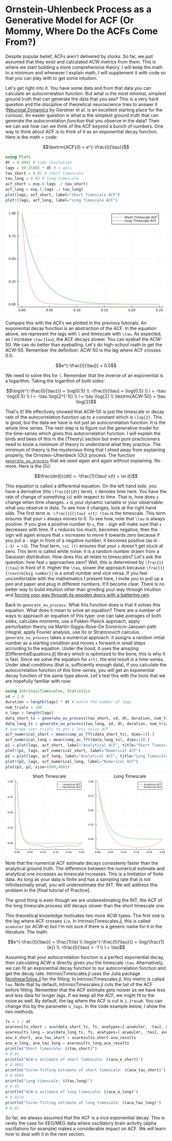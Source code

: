 # Ornstein-Uhlenbeck Process as a Generative Model for ACF (Or Mommy, Where Do the ACFs Come From?)

Despite popular belief, ACFs aren't delivered by storks. So far, we just assumed that they exist and calculated ACW metrics from them. This is where we start building a more comprehensive theory. I will keep the math to a minimum and whenever I explain math, I will supplement it with code so that you can play with to get some intuition. 

Let's get right into it. You have some data and from that data you can calculate an autocorrelation function. But what is the most minimal, simplest ground truth that can generate the data that you see? This is a very hard question and the discipline of theoretical neuroscience tries to answer it ([Neuronal Dynamics](https://neuronaldynamics.epfl.ch/) by Gerstner et al. is an excellent starting place for the curious). An easier question is what is the simplest ground truth that can generate the _autocorrelation function_ that you observe in the data? Then we can ask how can we think of the ACF beyond a bunch of numbers. One way to think about ACF is to think of it as an exponential decay function. Here is the math + code:

```math
\textrm{ACF}(l) = e^{-\frac{l}{\tau}}
```

```julia
using Plots
dt = 0.0001 # time resolution
lags = (0:2500) * dt # x axis
tau_short = 0.01 # short timescale
tau_long = 0.03 # long timescale
acf_short = exp.(-lags ./ tau_short)
acf_long = exp.(-lags ./ tau_long)
plot(lags, acf_short, label="Short Timescale ACF")
plot!(lags, acf_long, label="Long Timescale ACF")
```

![](assets/practice_3_1.svg)

Compare this with the ACFs we plotted in the previous tutorials. An exponential decay function is an abstraction of the ACF. In the equation above, we represent the lags with ``l`` and timescale with ``\tau``. As expected, as I increase ``\tau`` (`tau`), the ACF decays slower. You can eyeball the ACW-50. We can do better than eyeballing. Let's do high-school math to get the ACW-50. Remember the definition: ACW-50 is the lag where ACF crosses 0.5:

```math
e^{-\frac{l}{\tau}} = 0.5
```

We need to solve this for ``l``. Remember that the inverse of an exponential is a logarithm. Taking the logarithm of both sides:

```math
\log{e^{-\frac{l}{\tau}}} = \log{0.5} \\
-\frac{l}{\tau} = \log{0.5} \\ 
l = -\tau \log{0.5} \\
l = -\tau \log{2^{-1}} \\
l = \tau \log{2} \\
\textrm{ACW-50} = \tau \log{2}
```

That's it! We effectively showed that ACW-50 is just the timescale or decay rate of the autocorrelation function up to a constant which is ``\log{2}``. This is good, but the data we have is not just an autocorrelation function. It is the whole time series. The next step is to figure out the generative model for the time-series which gives this autocorrelation function. I will explain the birds and bees of this in the [Theory] section but even pure practicioners need to know a minimum of theory to understand what they practice. The minimum of theory is the mysterious thing that I shied away from explaining properly, the Ornstein-Uhlenbeck (OU) process. The function [`generate_ou_process`](@ref) that we used again and again without explaining. No more. Here is the OU:

```math
\frac{dx(t)}{dt} = -\frac{1}{\tau} x(t) + \xi (t)
```

This equation is called a differential equation. On the left hand side, you have a derivative (the ``\frac{d}{dt}`` term). ``t`` denotes time here. You have the rate of change of something (``x``) with respect to time. That is, how does ``x`` change when time changes. ``x`` is your dynamic variable or your observable: what you observe in data. To see how it changes, look at the right hand side. The first term is ``-\frac{1}{\tau} x(t)``. ``\tau`` is the timescale. This term ensures that your ``x`` always moves to 0. To see how, note that ``\tau`` is always positive. If you give a positive number to ``x``, the ``-`` sign will make sure that ``x`` decreases with time. If ``x`` reduces too much, becomes negative, then the ``-`` sign will again ensure that ``x`` increases to move it towards zero because if you put a ``-`` sign in front of a negative number, it becomes positive (as in ``-(-3) = +3``). The final term, ``\xi (t)`` ensures that your ``x`` doesn't get stuck at zero. This term is called white noise: it is a random number drawn from a Gaussian distribution. How does this all relate to timescales? Let's ask the question: how fast ``x`` approaches zero? Well, this is determined by ``\frac{1}{\tau}`` in front of it. Higher the ``\tau``, slower the approach because ``\frac{1}{\textrm{big number}}`` is a small number and vice versa. If you feel uncomfortable with the mathematics I present here, I invite you to pull up a pen and paper and plug in different numbers. It'll become clear. There is no better way to build intuition other than grinding your way through intuition and [forcing your way through its wooden doors with a battering ram](https://www.youtube.com/watch?v=PLxXC-V8wLs). 

Back to `generate_ou_process`. What this function does is that it solves this equation. What does it mean to solve an equation? There are a number of ways to approach an equation of this type: one can take averages of both sides, calculate moments, use a Fokker-Planck approach, apply perturbation theory via Martin-Siggia-Rose-De Dominicis-Janssen path integral, apply Fourier analysis, use Ito or Stratonovich calculus. `generate_ou_process` takes a numerical approach: it assigns a random initial number as a starting condition and moves ``x`` forward in small steps according to the equation. Under the hood, it uses the amazing [DifferentialEquations.jl] library which is optimized to the bone, this is why it is fast. Since we solve the equation for ``x(t)``, the end result is a time-series. Under ideal conditions (that is, sufficiently enough data), if you calculate the autocorrelation function of this time-series, you will get an exponential decay function of the same type above. Let's test this with the tools that we are hopefully familiar with now:

```julia
using IntrinsicTimescales, Statistics
sd = 1.0
duration = length(lags) * dt # match the number of lags
num_trials = 100
n_lags = length(lags)
data_short_ts = generate_ou_process(tau_short, sd, dt, duration, num_trials)
data_long_ts = generate_ou_process(tau_long, sd, dt, duration, num_trials)
# average over trials to get a less noisy ACF
acf_numerical_short = mean(comp_ac_fft(data_short_ts), dims=1)[:]
acf_numerical_long = mean(comp_ac_fft(data_long_ts), dims=1)[:]
p1 = plot(lags, acf_short, label="Analytical ACF", title="Short Timescale")
plot!(p1, lags, acf_numerical_short, label="Numerical ACF")
p2 = plot(lags, acf_long, label="Analytical ACF", title="Long Timescale")
plot!(p2, lags, acf_numerical_long, label="Numerical ACF")
plot(p1, p2, size=(800,400))
```

![](assets/practice_3_2.svg)

Note that the numerical ACF estimate decays consistenly faster than the analytical ground truth. The difference between the numerical estimate and analytical one increases as timescale increases. This is a limitation of finite data. As long as your data is finite and has a sampling rate that is not infinitesimally small, you will underestimate the INT. We will address this problem in the [final tutorial of Practice]. 

The good thing is even though we are underestimating the INT, the ACF of the long timescale process still decays slower than the short timescale one. 

This theoretical knowledge motivates two more ACW types. The first one is the lag where ACF crosses ``1/e``. In IntrinsicTimescales.jl, this is called `acweuler` (or ACW-e) but I'm not sure if there is a generic name for it in the literature. The math: 

```math
e^{-\frac{l}{\tau}} = \frac{1}{e} \\
\log{e^{-\frac{l}{\tau}}} = \log{\frac{1}{e}} \\
-\frac{l}{\tau} = -1 \\
l = \tau
```

Assuming that your autocorrelation function is a perfect exponential decay, then calculating ACW-e directly gives you the timescale ``\tau``. Alternatively, we can fit an exponential decay function to our autocorrelation function and get the decay rate. IntrinsicTimescales.jl uses the Julia package [NonlinearSolve.jl](https://docs.sciml.ai/NonlinearSolve/stable/) for the fitting. In IntrinsicTimescales.jl, this metric is called `tau`. Note that by default, IntrinsicTimescales.jl cuts the tail of the ACF before fitting. Remember that the ACF estimate gets noisier as we have less and less data for longer lags. If we keep all the ACF, we might fit to the noise as well. By default, the lag where the ACF is cut is `1.1*acw0`. You can change this by the parameter `n_lags`. In the code example below, I show the two methods. 

```julia
fs = 1 / dt
acwresults_short = acw(data_short_ts, fs, acwtypes=[:acweuler, :tau], average_over_trials=true)
acwresults_long = acw(data_long_ts, fs, acwtypes=[:acweuler, :tau], average_over_trials=true)
acw_e_short, acw_tau_short = acwresults_short.acw_results
acw_e_long, acw_tau_long = acwresults_long.acw_results
println("Short timescale: $(tau_short)")
# 0.01
println("ACW-e estimate of short timescale: $(acw_e_short)")
# 0.0091
println("Curve-fitting estimate of short timescale: $(acw_tau_short)")
# 0.0088
println("Long timescale: $(tau_long)")
# 0.03
println("ACW-e estimate of long timescale: $(acw_e_long)")
# 0.0214
println("Curve-fitting estimate of long timescale: $(acw_tau_long)")
# 0.02
```

So far, we always assumed that the ACF is a nice exponential decay. This is rarely the case for EEG/MEG data where oscillatory brain activity (alpha oscillations for example) makes a considerable impact on ACF. We will learn how to deal with it in the next section. 